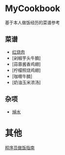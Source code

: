 # MyCookbook
基于本人做饭经历的菜谱参考

## 菜谱

- [红烧肉](./cookbook/红烧肉.md)
- [剁椒芋头牛腩]
- [蒜蓉酱香鸡翅]
- [柠檬照烧鸡翅]
- [咖喱牛腩]
- [奶油玉米浓汤]


## 杂项

- [焯水](cookbook/tricks/焯水.md)


# 其他

[程序员做饭指南](https://github.com/Anduin2017/HowToCook)

